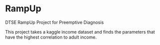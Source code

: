 # RampUp
DTSE RampUp Project for Preemptive Diagnosis

This project takes a kaggle income dataset and finds the parameters that have the highest correlation to adult income. 
